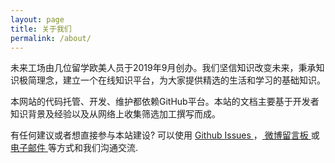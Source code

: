 ```yaml
---
layout: page
title: 关于我们
permalink: /about/
---
```


未来工场由几位留学欧美人员于2019年9月创办。我们坚信知识改变未来，秉承知识极简理念，建立一个在线知识平台，为大家提供精选的生活和学习的基础知识。

本网站的代码托管、开发、维护都依赖GitHub平台。本站的文档主要基于开发者知识背景及经验以及从网络上收集筛选加工撰写而成。

有任何建议或者想直接参与本站建设? 可以使用 <a href="/login/"><span class="icon-github">   Github Issues </span></a>，<a href="https://weibo.com/ftwk" target="blank"><span class="icon-sina-weibo"> 微博留言板 </span></a>  或 <a href="mailto:futureworks@foxmail.com"><span class="icon-mail">  电子邮件 </span></a>等方式和我们沟通交流.
